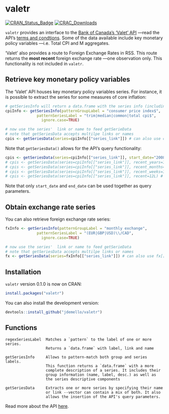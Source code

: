 
# valetr

[![CRAN\_Status\_Badge](https://www.r-pkg.org/badges/version/valetr)](https://CRAN.R-project.org/package=valetr)
[![CRAC\_Downloads](https://cranlogs.r-pkg.org/badges/grand-total/valetr)](https://CRAN.R-project.org/package=valetr)

`valetr` provides an interface to the [Bank of Canada’s ‘Valet’
API](https://www.bankofcanada.ca/valet/docs) —read the API’s [terms and
condtions](https://www.bankofcanada.ca/terms/). Some of the data
available include key monetary policy variables —i.e. Total CPI and M
aggregates.

‘Valet’ also provides a route to Foreign Exchange Rates in RSS. This
route returns the **most recent** foreign exchange rate —one observation
only. This functionality is not included in `valetr`.

## Retrieve key monetary policy variables

The ‘Valet’ API houses key monetary policy variables series. For
instance, it is possible to extract the series for some measures of core
inflation:

``` r
# getSeriesInfo will return a data.frame with the series info (including link and name)
cpiInfo <- getSeriesInfo(patternGroupLabel = "consumer price index$",
              patternSeriesLabel = "trim|median|common|total cpi$",  
                ignore.case=TRUE)

# now use the series'  link or name to feed getSerieData
# note that getSeriesData accepts multilpe links or names
cpis <- getSeriesData(series=cpiInfo[["series_link"]]) # can also use cpiInfo[["series_name"]]
```

Note that `getSeriesData()` allows for the API’s query
functionality:

``` r
cpis <- getSeriesData(series=cpiInfo[["series_link"]], start_date="2008-07-01", end_date="2012-07-01")
# cpis <- getSeriesData(series=cpiInfo[["series_link"]], recent_years=12L) # last 12 yrs
# cpis <- getSeriesData(series=cpiInfo[["series_link"]], recent_months=12L) # last 12 months
# cpis <- getSeriesData(series=cpiInfo[["series_link"]], recent_weeks=12L) # last 12 weeks
# cpis <- getSeriesData(series=cpiInfo[["series_link"]], recent=12L) # last 12 obs
```

Note that only `start_date` and `end_date` can be used together as query
parameters.

## Obtain exchange rate series

You can also retrieve foreign exchange rate series:

``` r
fxInfo <- getSeriesInfo(patternGroupLabel = "monthly exchange",
              patternSeriesLabel = "(EUR|GBP|USD)\\/CAD",  
                ignore.case=TRUE)

# now use the series'  link or name to feed getSerieData
# note that getSeriesData accepts multilpe links or names
fx <- getSeriesData(series=fxInfo[["series_link"]]) # can also use fx[["series_name"]]
```

## Installation

`valetr` version 0.1.0 is now on CRAN:

``` r
install.packages("valetr")
```

You can also install the development
    version:

``` r
devtools::install_github("jdemello/valetr")
```

## Functions

    regexSeriesLabel  Matches a `pattern` to the label of one or more series.
                      Returns a `data.frame` with label, link and name
    
    getSeriesInfo     Allows to pattern-match both group and series labels. 
                      This function returns a `data.frame` with a more 
                      complete description of a series. It includes their 
                      group information (name, label, desc.) as well as 
                      the series descriptive components
    
    getSeriesData     Extracts one or more series by specifying their name 
                      or link --vector can contain a mix of both. It also 
                      allows the insertion of the API's query parameters.

Read more about the API
[here](https://www.bankofcanada.ca/valet/docs#valet_api).
